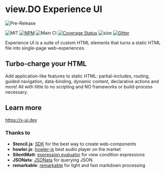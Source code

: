 # view.DO Experience UI

![Pre-Release](https://via.placeholder.com/728x90/333333/FFFFFF?text=PREVIEW+RELEASE:ALPHA+0.1)

![MIT](https://img.shields.io/github/license/viewdo/experience-ui) [![NPM](https://img.shields.io/npm/v/@viewdo/x-ui)](https://www.npmjs.com/package/@viewdo/x-ui) ![Main CI](https://github.com/viewdo/x-ui/workflows/Main%20CI/badge.svg) [![Coverage Status](https://coveralls.io/repos/github/viewdo/x-ui/badge.svg)](https://coveralls.io/github/viewdo/x-ui) ![size](https://img.shields.io/bundlephobia/min/@viewdo/x-ui) [![Gitter](https://badges.gitter.im/viewdo/x-ui.svg)](https://gitter.im/viewdo/x-ui?utm_source=badge&utm_medium=badge&utm_campaign=pr-badge)

Experience UI is a suite of custom HTML elements that turns a static HTML file into single-page web-experiences.

## Turbo-charge your HTML

Add application-like features to static HTML: partial-includes, routing, guided navigation, data-binding, dynamic content, declarative actions and more! All with little to no scripting and NO frameworks or build-process necessary.

## Learn more

<https://x-ui.dev>

### Thanks to

- **Stencil.js**: [SDK](https://stenciljs.com) for the best way to create web-components
- **howler.js**: [howler-js](https://github.com/goldfire/howler.js) best audio player on the market
- **SilentMatt**: [expression evaluator](https://github.com/silentmatt/expr-eval) for view condition expressions
- **JSONata**: [JSONata](https://jsonata.org/) for querying JSON.
- **remarkable**: [remarkable](https://jonschlinkert.github.io/remarkable/demo/) for light and fast markdown processing
